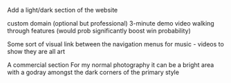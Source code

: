 Add a light/dark section of the website

custom domain (optional but professional)
 3-minute demo video walking through features (would prob significantly boost win probability)

 Some sort of visual link between the navigation menus for music - videos to show they are all art

 A commercial section For my normal photography it can be a bright area with a godray amongst the dark corners of the primary style
